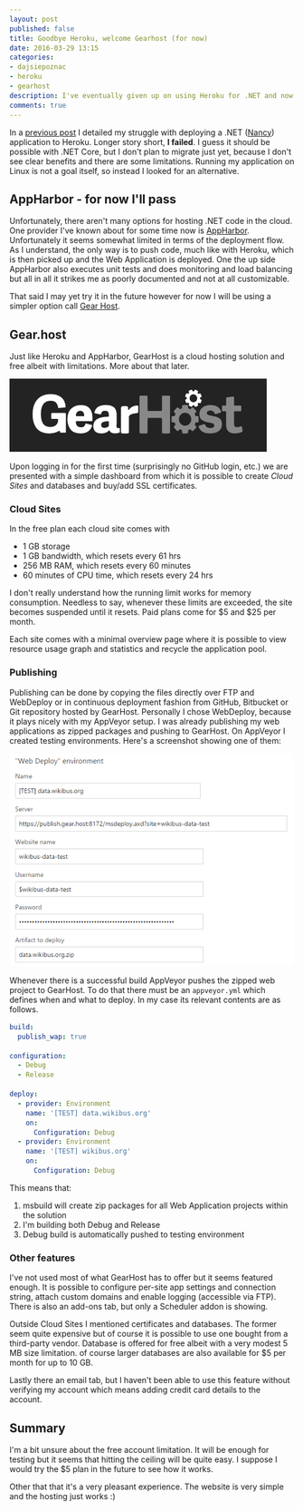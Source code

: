 ```yaml
---
layout: post
published: false
title: Goodbye Heroku, welcome Gearhost (for now)
date: 2016-03-29 13:15
categories:
- dajsiepoznac
- heroku
- gearhost
description: I've eventually given up on using Heroku for .NET and now deploy my nancy apps to Gearhost
comments: true
---
```


In a [previous post](/2016/03/mono-paket-heroku-deployment/) I detailed my struggle with deploying a .NET ([Nancy][Nancy])
application to Heroku. Longer story short, **I failed**. I guess it should be possible with .NET Core, but I don't plan
to migrate just yet, because I don't see clear benefits and there are some limitations. Running my application on Linux
is not a goal itself, so instead I looked for an alternative.

<!--more-->

## AppHarbor - for now I'll pass

Unfortunately, there aren't many options for hosting .NET code in the cloud. One provider I've known about for some time
now is [AppHarbor][AppHarbor]. Unfortunately it seems somewhat limited in terms of the deployment flow. As I understand,
the only way is to push code, much like with Heroku, which is then picked up and the Web Application is deployed. One the
up side AppHarbor also executes unit tests and does monitoring and load balancing but all in all it strikes me as poorly
documented and not at all customizable. 
 
That said I may yet try it in the future however for now I will be using a simpler option call [Gear Host][gh].

## Gear.host

Just like Heroku and AppHarbor, GearHost is a cloud hosting solution and free albeit with limitations. More about that
later.

![gearhost logo](/uploads/2016/03/gearhost-logo.png)

Upon logging in for the first time (surprisingly no GitHub login, etc.) we are presented with a simple dashboard from
which it is possible to create *Cloud Sites* and databases and buy/add SSL certificates.

### Cloud Sites

In the free plan each cloud site comes with

* 1 GB storage
* 1 GB bandwidth, which resets every 61 hrs
* 256 MB RAM, which resets every 60 minutes
* 60 minutes of CPU time, which resets every 24 hrs

I don't really understand how the running limit works for memory consumption. Needless to say, whenever these limits are
exceeded, the site becomes suspended until it resets. Paid plans come for $5 and $25 per month.

Each site comes with a minimal overview page where it is possible to view resource usage graph and statistics and recycle
the application pool.

### Publishing

Publishing can be done by copying the files directly over FTP and WebDeploy or in continuous deployment fashion from
GitHub, Bitbucket or Git repository hosted by GearHost. Personally I chose WebDeploy, because it plays nicely with my
AppVeyor setup. I was already publishing my web applications as zipped packages and pushing to GearHost. On AppVeyor I 
created testing environments. Here's a screenshot showing one of them:

![Web Deploy environment on AppVeyor](/uploads/2016/03/appveyor-deploy-env.png)

Whenever there is a successful build AppVeyor pushes the zipped web project to GearHost. To do that there must be an
`appveyor.yml` which defines when and what to deploy. In my case its relevant contents are as follows.

``` yaml
build:
  publish_wap: true  

configuration:  
  - Debug
  - Release 
  
deploy:
  - provider: Environment
    name: '[TEST] data.wikibus.org'
    on:
      Configuration: Debug
  - provider: Environment
    name: '[TEST] wikibus.org'
    on:
      Configuration: Debug
```

This means that:

1. msbuild will create zip packages for all Web Application projects within the solution
1. I'm building both Debug and Release
1. Debug build is automatically pushed to testing environment
 
### Other features

I've not used most of what GearHost has to offer but it seems featured enough. It is possible to configure per-site app
settings and connection string, attach custom domains and enable logging (accessible via FTP). There is also an add-ons
tab, but only a Scheduler addon is showing.

Outside Cloud Sites I mentioned certificates and databases. The former seem quite expensive but of course it is possible
to use one bought from a third-party vendor. Database is offered for free albeit with a very modest 5 MB size limitation.
of course larger databases are also available for $5 per month for up to 10 GB.

Lastly there an email tab, but I haven't been able to use this feature without verifying my account which means adding
credit card details to the account.

## Summary

I'm a bit unsure about the free account limitation. It will be enough for testing but it seems that hitting the ceiling
will be quite easy. I suppose I would try the $5 plan in the future to see how it works.

Other that that it's a very pleasant experience. The website is very simple and the hosting just works :)

[Nancy]: http://github.com/nancyfx/nancy
[AppHarbor]: https://appharbor.com/
[gh]: https://www.gearhost.com/
